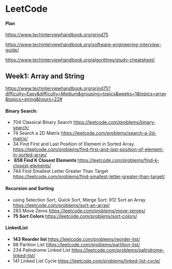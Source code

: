 # LeetCode

#### Plan 

https://www.techinterviewhandbook.org/grind75

https://www.techinterviewhandbook.org/software-engineering-interview-guide/

https://www.techinterviewhandbook.org/algorithms/study-cheatsheet/

##  Week1: Array and String

https://www.techinterviewhandbook.org/grind75?difficulty=Easy&difficulty=Medium&grouping=topics&weeks=1&topics=array&topics=string&hours=22#

#### Binary Search:

- 704 Classical Binary Search https://leetcode.com/problems/binary-search/
- 74 Search a 2D Matrix https://leetcode.com/problems/search-a-2d-matrix/
- 34 Find First and Last Position of Element in Sorted Array https://leetcode.com/problems/find-first-and-last-position-of-element-in-sorted-array/
-  <b> 658 Find K Closest Elements </b> https://leetcode.com/problems/find-k-closest-elements/
- 744 Find Smallest Letter Greater Than Target https://leetcode.com/problems/find-smallest-letter-greater-than-target/

#### Recursion and Sorting

- using Selection Sort, Quick Sort, Merge Sort: 912 Sort an Array https://leetcode.com/problems/sort-an-array/
- 283 Move Zeros https://leetcode.com/problems/move-zeroes/
- <b>75 Sort Colors </b> https://leetcode.com/problems/sort-colors/

#### LinkedList

- <b>143 Reorder list  </b>https://leetcode.com/problems/reorder-list/
- 86 Parition List https://leetcode.com/problems/partition-list/
- 234  Palindrome Linked List https://leetcode.com/problems/palindrome-linked-list/
- 141 Linked List Cycle https://leetcode.com/problems/linked-list-cycle/
